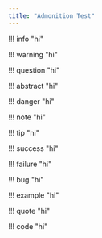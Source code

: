 ```yaml
---
title: "Admonition Test"
---
```


!!! info "hi"

!!! warning "hi"

!!! question "hi"

!!! abstract "hi"

!!! danger "hi"

!!! note "hi"

!!! tip "hi"

!!! success "hi"

!!! failure "hi"

!!! bug "hi"

!!! example "hi"

!!! quote "hi"

!!! code "hi"